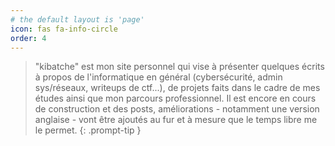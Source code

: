 ```yaml
---
# the default layout is 'page'
icon: fas fa-info-circle
order: 4
---
```


> "kibatche" est mon site personnel qui vise à présenter quelques écrits à propos de l'informatique en général (cybersécurité, admin sys/réseaux, writeups de ctf...), de projets faits dans le cadre de mes études ainsi que mon parcours professionnel. Il est encore en cours de construction et des posts, améliorations - notamment une version anglaise - vont être ajoutés au fur et à mesure que le temps libre me le permet.
{: .prompt-tip }
